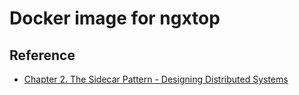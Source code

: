 # Docker image for ngxtop

## Reference

- [Chapter 2. The Sidecar Pattern - Designing Distributed Systems](https://www.oreilly.com/library/view/designing-distributed-systems/9781491983638/ch02.html)
